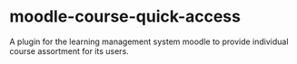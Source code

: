 moodle-course-quick-access
==========================

A plugin for the learning management system moodle to provide individual course assortment for its users.
